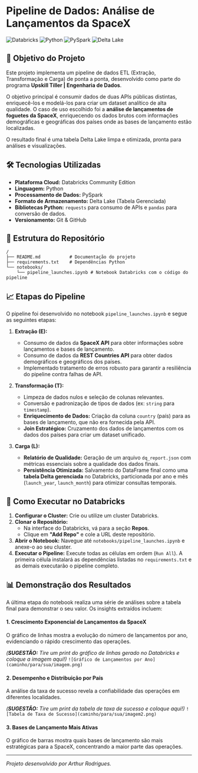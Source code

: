 # Pipeline de Dados: Análise de Lançamentos da SpaceX

![Databricks](https://img.shields.io/badge/Databricks-FF3621?style=for-the-badge&logo=databricks&logoColor=white)
![Python](https://img.shields.io/badge/Python-3776AB?style=for-the-badge&logo=python&logoColor=white)
![PySpark](https://img.shields.io/badge/PySpark-002D5E?style=for-the-badge&logo=apache-spark&logoColor=white)
![Delta Lake](https://img.shields.io/badge/Delta_Lake-00435A?style=for-the-badge&logo=linux&logoColor=white)

## 🎯 Objetivo do Projeto

Este projeto implementa um pipeline de dados ETL (Extração, Transformação e Carga) de ponta a ponta, desenvolvido como parte do programa **Upskill Tiller | Engenharia de Dados**.

O objetivo principal é consumir dados de duas APIs públicas distintas, enriquecê-los e modelá-los para criar um dataset analítico de alta qualidade. O caso de uso escolhido foi a **análise de lançamentos de foguetes da SpaceX**, enriquecendo os dados brutos com informações demográficas e geográficas dos países onde as bases de lançamento estão localizadas.

O resultado final é uma tabela Delta Lake limpa e otimizada, pronta para análises e visualizações.

## 🛠️ Tecnologias Utilizadas

* **Plataforma Cloud:** Databricks Community Edition
* **Linguagem:** Python
* **Processamento de Dados:** PySpark
* **Formato de Armazenamento:** Delta Lake (Tabela Gerenciada)
* **Bibliotecas Python:** `requests` para consumo de APIs e `pandas` para conversão de dados.
* **Versionamento:** Git & GitHub

## 📂 Estrutura do Repositório

```
/
├── README.md           # Documentação do projeto
├── requirements.txt    # Dependências Python
└── notebooks/
    └── pipeline_launches.ipynb # Notebook Databricks com o código do pipeline
```

## 📈 Etapas do Pipeline

O pipeline foi desenvolvido no notebook `pipeline_launches.ipynb` e segue as seguintes etapas:

1.  **Extração (E):**
    * Consumo de dados da **SpaceX API** para obter informações sobre lançamentos e bases de lançamento.
    * Consumo de dados da **REST Countries API** para obter dados demográficos e geográficos dos países.
    * Implementado tratamento de erros robusto para garantir a resiliência do pipeline contra falhas de API.

2.  **Transformação (T):**
    * Limpeza de dados nulos e seleção de colunas relevantes.
    * Conversão e padronização de tipos de dados (ex: `string` para `timestamp`).
    * **Enriquecimento de Dados:** Criação da coluna `country` (país) para as bases de lançamento, que não era fornecida pela API.
    * **Join Estratégico:** Cruzamento dos dados de lançamentos com os dados dos países para criar um dataset unificado.

3.  **Carga (L):**
    * **Relatório de Qualidade:** Geração de um arquivo `dq_report.json` com métricas essenciais sobre a qualidade dos dados finais.
    * **Persistência Otimizada:** Salvamento do DataFrame final como uma **tabela Delta gerenciada** no Databricks, particionada por ano e mês (`launch_year`, `launch_month`) para otimizar consultas temporais.

## 🚀 Como Executar no Databricks

1.  **Configurar o Cluster:** Crie ou utilize um cluster Databricks.
2.  **Clonar o Repositório:**
    * Na interface do Databricks, vá para a seção **Repos**.
    * Clique em **"Add Repo"** e cole a URL deste repositório.
3.  **Abrir o Notebook:** Navegue até `notebooks/pipeline_launches.ipynb` e anexe-o ao seu cluster.
4.  **Executar o Pipeline:** Execute todas as células em ordem (`Run All`). A primeira célula instalará as dependências listadas no `requirements.txt` e as demais executarão o pipeline completo.

## 📊 Demonstração dos Resultados

A última etapa do notebook realiza uma série de análises sobre a tabela final para demonstrar o seu valor. Os insights extraídos incluem:

#### 1. Crescimento Exponencial de Lançamentos da SpaceX
O gráfico de linhas mostra a evolução do número de lançamentos por ano, evidenciando o rápido crescimento das operações.

*(**SUGESTÃO:** Tire um print do gráfico de linhas gerado no Databricks e coloque a imagem aqui!)*
`![Gráfico de Lançamentos por Ano](caminho/para/sua/imagem.png)`

#### 2. Desempenho e Distribuição por País
A análise da taxa de sucesso revela a confiabilidade das operações em diferentes localidades.

*(**SUGESTÃO:** Tire um print da tabela de taxa de sucesso e coloque aqui!)*
`![Tabela de Taxa de Sucesso](caminho/para/sua/imagem2.png)`

#### 3. Bases de Lançamento Mais Ativas
O gráfico de barras mostra quais bases de lançamento são mais estratégicas para a SpaceX, concentrando a maior parte das operações.

---

*Projeto desenvolvido por Arthur Rodrigues.*